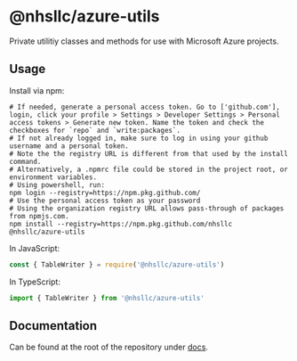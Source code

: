 # @nhsllc/azure-utils

Private utilitiy classes and methods for use with Microsoft Azure projects.

## Usage

Install via npm:

```shell
# If needed, generate a personal access token. Go to ['github.com'], login, click your profile > Settings > Developer Settings > Personal access tokens > Generate new token. Name the token and check the checkboxes for `repo` and `write:packages`.
# If not already logged in, make sure to log in using your github username and a personal token.
# Note the the registry URL is different from that used by the install command.
# Alternatively, a .npmrc file could be stored in the project root, or environment variables.
# Using powershell, run:
npm login --registry=https://npm.pkg.github.com/
# Use the personal access token as your password
# Using the organization registry URL allows pass-through of packages from npmjs.com.
npm install --registry=https://npm.pkg.github.com/nhsllc @nhsllc/azure-utils
```

In JavaScript:

```js
const { TableWriter } = require('@nhsllc/azure-utils')
```

In TypeScript:

```ts
import { TableWriter } from '@nhsllc/azure-utils'
```

## Documentation

Can be found at the root of the repository under [docs](./docs/README.md).
